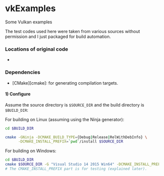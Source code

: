 # vkExamples
Some Vulkan examples

The test codes used here were taken from various sources without permission and I just packaged for build automation.

### Locations of original code

* [basicTest]: https://bitbucket.org/jose_henriques/vulkan_tutorial/overview


### Dependencies

* [CMake][cmake]: for generating compilation targets.

#### 1) Configure

Assume the source directory is `$SOURCE_DIR` and
the build directory is `$BUILD_DIR`:

For building on Linux (assuming using the Ninja generator):

```bash
cd $BUILD_DIR

cmake -GNinja -DCMAKE_BUILD_TYPE={Debug|Release|RelWithDebInfo} \
      -DCMAKE_INSTALL_PREFIX=`pwd`/install $SOURCE_DIR
```

For building on Windows:

```bash
cd $BUILD_DIR
cmake $SOURCE_DIR -G "Visual Studio 14 2015 Win64" -DCMAKE_INSTALL_PREFIX=`pwd`/install
# The CMAKE_INSTALL_PREFIX part is for testing (explained later).
```


